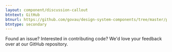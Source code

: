 ```yaml
---
layout: component/discussion-callout
btntext: GitHub
btnurl: https://github.com/govau/design-system-components/tree/master/packages/progress-indicator
btntype: secondary
---
```


 Found an issue? Interested in contributing code? We'd love your feedback over at our GitHub repository.
